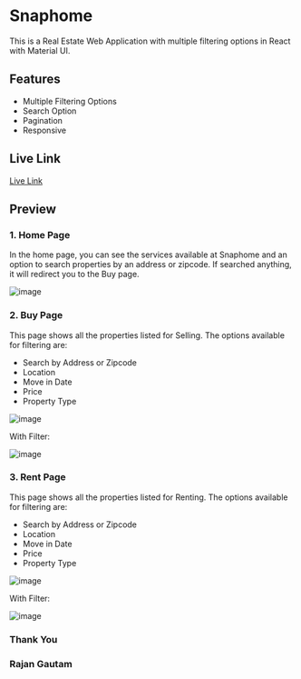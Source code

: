 # Snaphome

This is a Real Estate Web Application with multiple filtering options in React with Material UI.

## Features

-   Multiple Filtering Options
-   Search Option
-   Pagination
-   Responsive

## Live Link

[Live Link](https://snaphome.netlify.app/)

## Preview

### 1. Home Page

In the home page, you can see the services available at Snaphome and an option to search properties by an address or zipcode. If searched anything, it will redirect you to the Buy page.

![image](https://user-images.githubusercontent.com/71542496/202541544-ff63ea87-53b0-44b0-b2ad-d66e91bbe7ef.png)

### 2. Buy Page

This page shows all the properties listed for Selling. The options available for filtering are:

-   Search by Address or Zipcode
-   Location
-   Move in Date
-   Price
-   Property Type

![image](https://user-images.githubusercontent.com/71542496/202542683-745966d2-d656-414d-adc7-ea51131ddae3.png)

With Filter:

![image](https://user-images.githubusercontent.com/71542496/202543590-adf2a281-d4a8-43a7-95cc-a2fc92fa9ab1.png)

### 3. Rent Page

This page shows all the properties listed for Renting. The options available for filtering are:

-   Search by Address or Zipcode
-   Location
-   Move in Date
-   Price
-   Property Type

![image](https://user-images.githubusercontent.com/71542496/202543128-dc22e853-3c2a-4482-8738-9f4a064c55fd.png)

With Filter:

![image](https://user-images.githubusercontent.com/71542496/202543728-5dd836e1-c4e2-4d3c-9af7-3848d2f73e8f.png)

### Thank You

### Rajan Gautam
